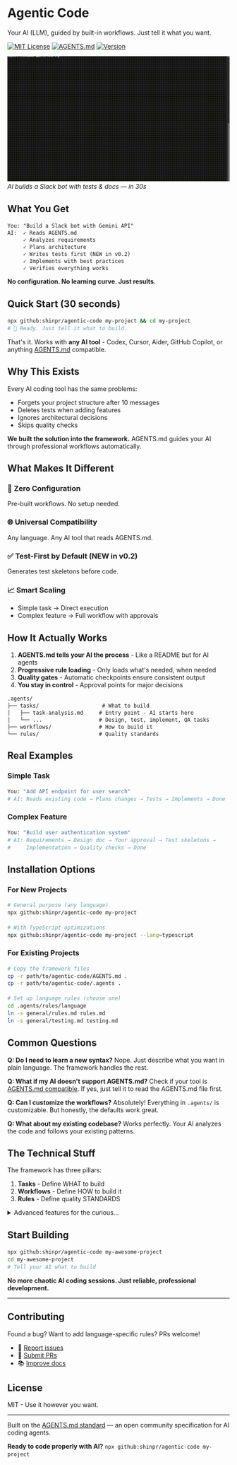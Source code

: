 # Agentic Code

Your AI (LLM), guided by built-in workflows. Just tell it what you want.

[![MIT License](https://img.shields.io/badge/License-MIT-green.svg)](LICENSE)
[![AGENTS.md](https://img.shields.io/badge/AGENTS.md-compliant-blue.svg)](https://agents.md)
[![Version](https://img.shields.io/badge/version-0.2.0-blue.svg)](package.json)

![Demo: Building a Slack bot with Agentic Code](.github/assets/demo.gif)
*AI builds a Slack bot with tests & docs — in 30s*

## What You Get

```
You: "Build a Slack bot with Gemini API"
AI:  ✓ Reads AGENTS.md
     ✓ Analyzes requirements
     ✓ Plans architecture
     ✓ Writes tests first (NEW in v0.2)
     ✓ Implements with best practices
     ✓ Verifies everything works
```

**No configuration. No learning curve. Just results.**

## Quick Start (30 seconds)

```bash
npx github:shinpr/agentic-code my-project && cd my-project
# 🚀 Ready. Just tell it what to build.
```

That's it. Works with **any AI tool** - Codex, Cursor, Aider, GitHub Copilot, or anything [AGENTS.md](https://agents.md) compatible.

## Why This Exists

Every AI coding tool has the same problems:
- Forgets your project structure after 10 messages
- Deletes tests when adding features
- Ignores architectural decisions
- Skips quality checks

**We built the solution into the framework.** AGENTS.md guides your AI through professional workflows automatically.

## What Makes It Different

### 🎯 **Zero Configuration**
Pre-built workflows. No setup needed.

### 🌐 **Universal Compatibility**
Any language. Any AI tool that reads AGENTS.md.

### ✅ **Test-First by Default** (NEW in v0.2)
Generates test skeletons before code.

### 📈 **Smart Scaling**
- Simple task → Direct execution
- Complex feature → Full workflow with approvals

## How It Actually Works

1. **AGENTS.md tells your AI the process** - Like a README but for AI agents
2. **Progressive rule loading** - Only loads what's needed, when needed
3. **Quality gates** - Automatic checkpoints ensure consistent output
4. **You stay in control** - Approval points for major decisions

```
.agents/
├── tasks/                    # What to build
│   ├── task-analysis.md     # Entry point - AI starts here
│   └── ...                  # Design, test, implement, QA tasks
├── workflows/               # How to build it
└── rules/                   # Quality standards
```

## Real Examples

### Simple Task
```bash
You: "Add API endpoint for user search"
# AI: Reads existing code → Plans changes → Tests → Implements → Done
```

### Complex Feature
```bash
You: "Build user authentication system"
# AI: Requirements → Design doc → Your approval → Test skeletons →
#     Implementation → Quality checks → Done
```

## Installation Options

### For New Projects
```bash
# General purpose (any language)
npx github:shinpr/agentic-code my-project

# With TypeScript optimizations
npx github:shinpr/agentic-code my-project --lang=typescript
```

### For Existing Projects
```bash
# Copy the framework files
cp -r path/to/agentic-code/AGENTS.md .
cp -r path/to/agentic-code/.agents .

# Set up language rules (choose one)
cd .agents/rules/language
ln -s general/rules.md rules.md
ln -s general/testing.md testing.md
```

## Common Questions

**Q: Do I need to learn a new syntax?**
Nope. Just describe what you want in plain language. The framework handles the rest.

**Q: What if my AI doesn't support AGENTS.md?**
Check if your tool is [AGENTS.md compatible](https://agents.md). If yes, just tell it to read the AGENTS.md file first.

**Q: Can I customize the workflows?**
Absolutely! Everything in `.agents/` is customizable. But honestly, the defaults work great.

**Q: What about my existing codebase?**
Works perfectly. Your AI analyzes the code and follows your existing patterns.

## The Technical Stuff

The framework has three pillars:

1. **Tasks** - Define WHAT to build
2. **Workflows** - Define HOW to build it
3. **Rules** - Define quality STANDARDS

<details>
<summary>Advanced features for the curious...</summary>

### Progressive Rule Loading
Rules load based on task analysis:
- Small (1-2 files) → Direct execution with minimal rules
- Medium/Large (3+ files) → Structured workflow with design docs
- Each task definition specifies its required rules

### Quality Gates
Automatic checkpoints ensure:
- Tests pass before proceeding
- Code meets standards
- Documentation stays updated

### Special Features
- **Metacognition** - AI self-assessment and error recovery
- **Plan Injection** - Enforces all required steps are in work plan
- **Test Generation** - Test skeletons from acceptance criteria
- **1-Commit Principle** - Each task = one atomic commit

</details>

## Start Building

```bash
npx github:shinpr/agentic-code my-awesome-project
cd my-awesome-project
# Tell your AI what to build
```

**No more chaotic AI coding sessions. Just reliable, professional development.**

---

## Contributing

Found a bug? Want to add language-specific rules? PRs welcome!

- 🐛 [Report issues](https://github.com/shinpr/agentic-code/issues)
- 🔧 [Submit PRs](https://github.com/shinpr/agentic-code/pulls)
- 📚 [Improve docs](https://github.com/shinpr/agentic-code/pulls)

## License

MIT - Use it however you want.

---

Built on the [AGENTS.md standard](https://agents.md) — an open community specification for AI coding agents.

**Ready to code properly with AI?** `npx github:shinpr/agentic-code my-project`